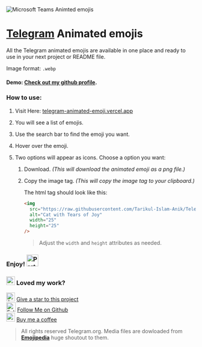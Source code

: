 <image src='assets/images/banner.gif' alt='Microsoft Teams Animted emojis' />

# [Telegram](https://telegram.org/) Animated emojis

All the Telegram animated emojis are available in one place and ready to use in your next project or README file.

Image format: `.webp`

#### Demo: [Check out my github profile](https://github.com/Tarikul-Islam-Anik).

### How to use:

1. Visit Here: [telegram-animated-emoji.vercel.app](https://telegram-animated-emoji.vercel.app/)
2. You will see a list of emojis.
3. Use the search bar to find the emoji you want.
4. Hover over the emoji.
5. Two options will appear as icons. Choose a option you want:

   1. Download. _(This will download the animated emoji as a png file.)_
   2. Copy the image tag. _(This will copy the image tag to your clipboard.)_

      The html tag should look like this:

      ```html
      <img
        src="https://raw.githubusercontent.com/Tarikul-Islam-Anik/Telegram-Animated-Emojis/main/Smileys/Cat%20With%20Tears%20Of%20Joy.webp"
        alt="Cat with Tears of Joy"
        width="25"
        height="25"
      />
      ```

      > Adjust the `width` and `height` attributes as needed.

### Enjoy! <img class=" lazyloaded" src="https://raw.githubusercontent.com/Tarikul-Islam-Anik/Telegram-Animated-Emojis/main/Activity/Party%20Popper.webp" alt="Party Popper" title="Party Popper" width="31" height="31">

### <img src="https://raw.githubusercontent.com/Tarikul-Islam-Anik/Telegram-Animated-Emojis/main/Smileys/Star%20Struck.webp" alt="Green Heart" width="23" height="23" /> Loved my work?

<img src="https://raw.githubusercontent.com/Tarikul-Islam-Anik/Telegram-Animated-Emojis/main/Animals%20and%20Nature/Glowing%20Star.webp" alt="Star" width="23" height="23" /> [Give a star to this project](https://github.com/Tarikul-Islam-Anik/Microsoft-Teams-Animated-Emojis)<br/>
<img src="https://raw.githubusercontent.com/Tarikul-Islam-Anik/Telegram-Animated-Emojis/main/People/Handshake.webp" alt="Folded Hands Light Skin Tone" width="25" height="25" /> [Follow Me on Github](https://github.com/Tarikul-Islam-Anik)<br/>
<img src="https://raw.githubusercontent.com/Tarikul-Islam-Anik/Telegram-Animated-Emojis/main/Food%20and%20Drink/Bubble%20Tea.webp" width="23" height="23" /> [Buy me a coffee](https://ko-fi.com/oxyzen) 


> All rights reserved Telegram.org. Media files are dowloaded from **[Emojipedia](https://emojipedia.org/)** huge shoutout to them. 